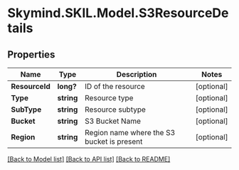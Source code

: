 # Skymind.SKIL.Model.S3ResourceDetails
## Properties

Name | Type | Description | Notes
------------ | ------------- | ------------- | -------------
**ResourceId** | **long?** | ID of the resource | [optional] 
**Type** | **string** | Resource type | [optional] 
**SubType** | **string** | Resource subtype | [optional] 
**Bucket** | **string** | S3 Bucket Name | [optional] 
**Region** | **string** | Region name where the S3 bucket is present | [optional] 

[[Back to Model list]](../README.md#documentation-for-models) [[Back to API list]](../README.md#documentation-for-api-endpoints) [[Back to README]](../README.md)

